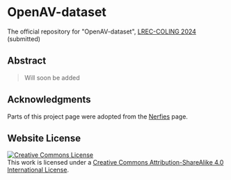 # OpenAV-dataset

The official repository for "OpenAV-dataset", [LREC-COLING 2024](https://lrec-coling-2024.org/) (submitted)

## Abstract
> Will soon be added

## Acknowledgments

Parts of this project page were adopted from the [Nerfies](https://nerfies.github.io/) page.

## Website License

<a rel="license" href="http://creativecommons.org/licenses/by-sa/4.0/"><img alt="Creative Commons License" style="border-width:0" src="https://i.creativecommons.org/l/by-sa/4.0/88x31.png" /></a><br />This work is licensed under a <a rel="license" href="http://creativecommons.org/licenses/by-sa/4.0/">Creative Commons Attribution-ShareAlike 4.0 International License</a>.
